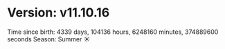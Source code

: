 # Version: v11.10.16
Time since birth: 4339 days, 104136 hours, 6248160 minutes, 374889600 seconds
Season: Summer ☀️
